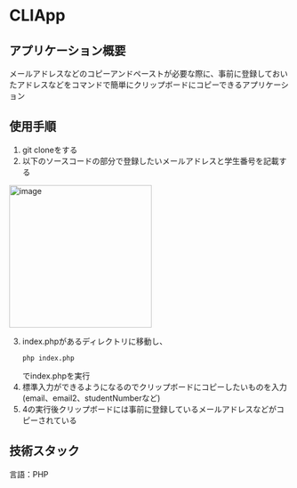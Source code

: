 # CLIApp
## アプリケーション概要
メールアドレスなどのコピーアンドペーストが必要な際に、事前に登録しておいたアドレスなどをコマンドで簡単にクリップボードにコピーできるアプリケーション
## 使用手順
1. git cloneをする
2. 以下のソースコードの部分で登録したいメールアドレスと学生番号を記載する
<img width="256" alt="image" src="https://github.com/nogo-n/CLIApp/assets/158240732/bfdb28e5-54e8-484c-b491-e68dbfb4caea">

3. index.phpがあるディレクトリに移動し、
   ```
   php index.php
   ```
   でindex.phpを実行
4. 標準入力ができるようになるのでクリップボードにコピーしたいものを入力(email、email2、studentNumberなど)
5. 4の実行後クリップボードには事前に登録しているメールアドレスなどがコピーされている


## 技術スタック
言語：PHP
